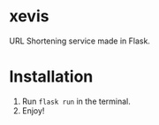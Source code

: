# xevis
URL Shortening service made in Flask.

# Installation 

1. Run `flask run` in the terminal.
2. Enjoy!
